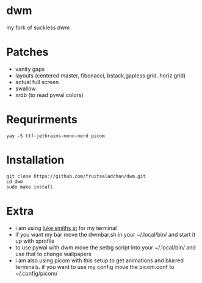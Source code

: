 # dwm
my fork of suckless dwm

# Patches
- vanity gaps
- layouts (centered master, fibonacci, bstack,gapless grid. horiz grid)
- actual full screen
- swallow
- xrdb (to read pywal colors)

# Requrirments

```
yay -S ttf-jetbrains-mono-nerd picom 
```

# Installation

```
git clone https://github.com/fruitsaladchan/dwm.git
cd dwm
sudo make install
```

# Extra

- i am using [luke smiths st](https://github.com/LukeSmithxyz/st) for my terminal
- if you want my bar move the dwmbar.sh in your ~/.local/bin/ and start it up with xprofile
- to use pywal with dwm move the setbg script into your ~/.local/bin/ and use that to change wallpapers
- i am also using picom with this setup to get animations and blurred terminals. if you want to use my config move the picom.conf to ~/.config/picom/
